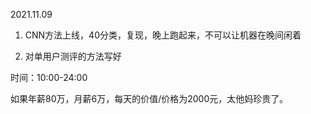 2021.11.09

1. CNN方法上线，40分类，复现，晚上跑起来，不可以让机器在晚间闲着

2. 对单用户测评的方法写好

时间：10:00-24:00

如果年薪80万，月薪6万，每天的价值/价格为2000元，太他妈珍贵了。